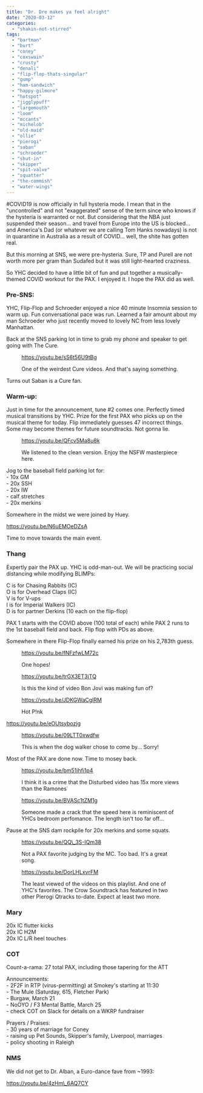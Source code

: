```yaml
---
title: "Dr. Dre makes ya feel alright"
date: "2020-03-12"
categories: 
  - "shakin-not-stirred"
tags: 
  - "bartman"
  - "burt"
  - "coney"
  - "coxswain"
  - "crusty"
  - "denali"
  - "flip-flop-thats-singular"
  - "gump"
  - "ham-sandwich"
  - "happy-gilmore"
  - "hotspot"
  - "jigglypuff"
  - "largemouth"
  - "loom"
  - "mccants"
  - "michelob"
  - "old-maid"
  - "ollie"
  - "pierogi"
  - "saban"
  - "schroeder"
  - "shut-in"
  - "skipper"
  - "spit-valve"
  - "squatter"
  - "the-commish"
  - "water-wings"
---
```


#COVID19 is now officially in full hysteria mode. I mean that in the "uncontrolled" and not "exaggerated" sense of the term since who knows if the hysteria is warranted or not. But considering that the NBA just suspended their season... and travel from Europe into the US is blocked... and America's Dad (or whatever we are calling Tom Hanks nowadays) is not in quarantine in Australia as a result of COVID... well, the shite has gotten real.

But this morning at SNS, we were pre-hysteria. Sure, TP and Purell are not worth more per gram than Sudafed but it was still light-hearted craziness.

So YHC decided to have a little bit of fun and put together a musically-themed COVID workout for the PAX. I enjoyed it. I hope the PAX did as well.

### Pre-SNS:

YHC, Flip-Flop and Schroeder enjoyed a nice 40 minute Insomnia session to warm up. Fun conversational pace was run. Learned a fair amount about my man Schroeder who just recently moved to lovely NC from less lovely Manhattan.

Back at the SNS parking lot in time to grab my phone and speaker to get going with The Cure.

<figure>

https://youtu.be/sS6t56U9tBg

<figcaption>

One of the weirdest Cure videos. And that's saying something.

</figcaption>



</figure>

Turns out Saban is a Cure fan.

### Warm-up:

Just in time for the announcement, tune #2 comes one. Perfectly timed musical transitions by YHC. Prize for the first PAX who picks up on the musical theme for today. Flip immediately guesses 47 incorrect things. Some may become themes for future soundtracks. Not gonna lie.

<figure>

https://youtu.be/QFcv5Ma8u8k

<figcaption>

We listened to the clean version. Enjoy the NSFW masterpiece here.

</figcaption>



</figure>

Jog to the baseball field parking lot for:  
\- 10x GM  
\- 20x SSH  
\- 20x IW  
\- calf stretches  
\- 20x merkins

Somewhere in the midst we were joined by Huey.

https://youtu.be/N6uEMOeDZsA

Time to move towards the main event.

### Thang

Expertly pair the PAX up. YHC is odd-man-out. We will be practicing social distancing while modifying BLIMPs:

C is for Chasing Rabbits (IC)  
O is for Overhead Claps (IC)  
V is for V-ups  
I is for Imperial Walkers (IC)  
D is for partner Derkins (10 each on the flip-flop)

PAX 1 starts with the COVID above (100 total of each) while PAX 2 runs to the 1st baseball field and back. Flip flop with PDs as above.

Somewhere in there Flip-Flop finally earned his prize on his 2,783th guess.

<figure>

https://youtu.be/fNFzfwLM72c

<figcaption>

One hopes!

</figcaption>



</figure>

<figure>

https://youtu.be/trGX3ET3jTQ

<figcaption>

Is this the kind of video Bon Jovi was making fun of?

</figcaption>



</figure>

<figure>

https://youtu.be/JDKGWaCglRM

<figcaption>

Hot P!nk

</figcaption>



</figure>

https://youtu.be/eOUtsybozjg

<figure>

https://youtu.be/09LTT0xwdfw

<figcaption>

This is when the dog walker chose to come by... Sorry!

</figcaption>



</figure>

Most of the PAX are done now. Time to mosey back.

<figure>

https://youtu.be/bm51ihfi1p4

<figcaption>

I think it is a crime that the Disturbed video has 15x more views than the Ramones

</figcaption>



</figure>

<figure>

https://youtu.be/BVASc1tZM1g

<figcaption>

Someone made a crack that the speed here is reminiscent of YHCs bedroom perfomance. The length isn't too far off...

</figcaption>



</figure>

Pause at the SNS dam rockpile for 20x merkins and some squats.

<figure>

https://youtu.be/QQ\_3S-IQm38

<figcaption>

Not a PAX favorite judging by the MC. Too bad. It's a great song.

</figcaption>



</figure>

<figure>

https://youtu.be/DorLHLxvrFM

<figcaption>

The least viewed of the videos on this playlist. And one of YHC's favorites. The Crow Soundtrack has featured in two other Pierogi Qtracks to-date. Expect at least two more.

</figcaption>



</figure>

### Mary

20x IC flutter kicks  
20x IC H2M  
20x IC L/R heel touches

### COT

Count-a-rama: 27 total PAX, including those tapering for the ATT

Announcements:  
\- 2F2F in RTP (virus-permitting) at Smokey's starting at 11:30  
\- The Mule (Saturday, 615, Fletcher Park)  
\- Burgaw, March 21  
\- NoOYO / F3 Mental Battle, March 25  
\- check COT on Slack for details on a WKRP fundraiser

Prayers / Praises:  
\- 30 years of marriage for Coney  
\- raising up Pet Sounds, Skipper's family, Liverpool, marriages  
\- policy shooting in Raleigh

### NMS

We did not get to Dr. Alban, a Euro-dance fave from ~1993:

https://youtu.be/4zHm\_6AQ7CY
